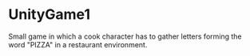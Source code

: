 # UnityGame1

Small game in which a cook character has to gather letters forming the word "PIZZA" in a restaurant environment.
